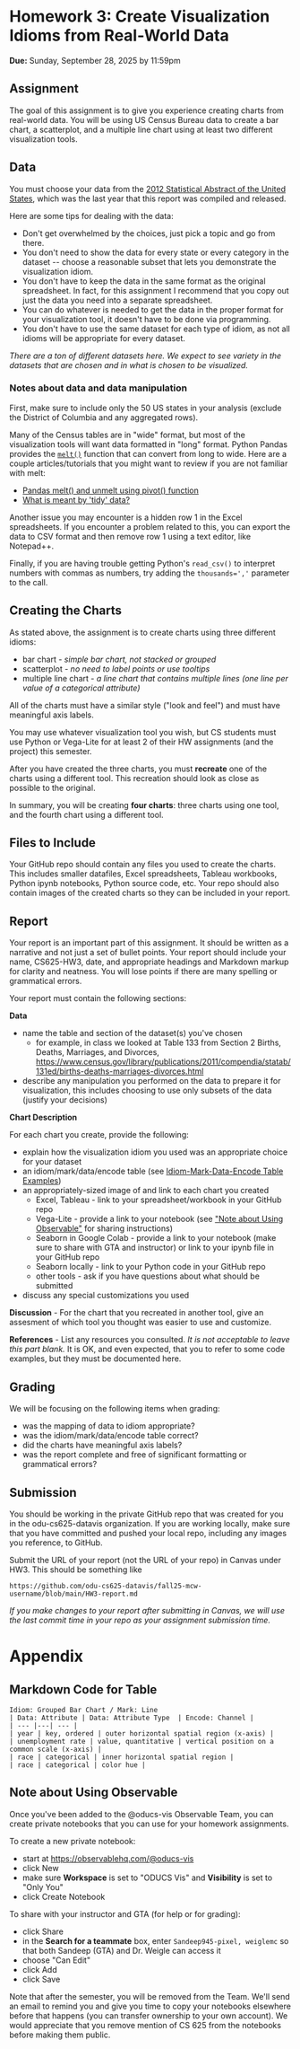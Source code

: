 # Homework 3: Create Visualization Idioms from Real-World Data
**Due:** Sunday, September 28, 2025 by 11:59pm  

## Assignment

The goal of this assignment is to give you experience creating charts from real-world data. You will be using US Census Bureau data to create a bar chart, a scatterplot, and a multiple line chart using at least two different visualization tools.

## Data

You must choose your data from the [2012 Statistical Abstract of the United States](https://www.census.gov/library/publications/2011/compendia/statab/131ed.html), which was the last year that this report was compiled and released.

Here are some tips for dealing with the data:

* Don't get overwhelmed by the choices, just pick a topic and go from there.
* You don't need to show the data for every state or every category in the dataset -- choose a reasonable subset that lets you demonstrate the visualization idiom.
* You don't have to keep the data in the same format as the original spreadsheet. In fact, for this assignment I recommend that you copy out just the data you need into a separate spreadsheet.
* You can do whatever is needed to get the data in the proper format for your visualization tool, it doesn't have to be done via programming.
* You don't have to use the same dataset for each type of idiom, as not all idioms will be appropriate for every dataset.

*There are a ton of different datasets here. We expect to see variety in the datasets that are chosen and in what is chosen to be visualized.*

### Notes about data and data manipulation

First, make sure to include only the 50 US states in your analysis (exclude the District of Columbia and any aggregated rows). 

Many of the Census tables are in "wide" format, but most of the visualization tools will want data formatted in "long" format. Python Pandas provides the [`melt()`](https://pandas.pydata.org/docs/reference/api/pandas.melt.html) function that can convert from long to wide.  Here are a couple articles/tutorials that you might want to review if you are not familiar with melt:
* [Pandas melt() and unmelt using pivot() function](https://www.digitalocean.com/community/tutorials/pandas-melt-unmelt-pivot-function)
* [What is meant by 'tidy' data?](https://anvil.works/blog/tidy-data)

Another issue you may encounter is a hidden row 1 in the Excel spreadsheets. If you encounter a problem related to this, you can export the data to CSV format and then remove row 1 using a text editor, like Notepad++.

Finally, if you are having trouble getting Python's `read_csv()` to interpret numbers with commas as numbers, try adding the `thousands=','` parameter to the call.

## Creating the Charts

As stated above, the assignment is to create charts using three different idioms:

* bar chart - *simple bar chart, not stacked or grouped*
* scatterplot - *no need to label points or use tooltips*
* multiple line chart - *a line chart that contains multiple lines (one line per value of a categorical attribute)*

All of the charts must have a similar style ("look and feel") and must have meaningful axis labels.

You may use whatever visualization tool you wish, but CS students must use Python or Vega-Lite for at least 2 of their HW assignments (and the project) this semester.

After you have created the three charts, you must **recreate** one of the charts using a different tool. This recreation should look as close as possible to the original.

In summary, you will be creating **four charts**: three charts using one tool, and the fourth chart using a different tool.

## Files to Include

Your GitHub repo should contain any files you used to create the charts. This includes smaller datafiles, Excel spreadsheets, Tableau workbooks, Python ipynb notebooks, Python source code, etc. Your repo should also contain images of the created charts so they can be included in your report.

## Report

Your report is an important part of this assignment. It should be written as a narrative and not just a set of bullet points.  Your report should include your name, CS625-HW3, date, and appropriate headings and Markdown markup for clarity and neatness. You will lose points if there are many spelling or grammatical errors. 

Your report must contain the following sections:

**Data**

* name the table and section of the dataset(s) you've chosen
   * for example, in class we looked at Table 133 from Section 2 Births, Deaths, Marriages, and Divorces, <https://www.census.gov/library/publications/2011/compendia/statab/131ed/births-deaths-marriages-divorces.html>
* describe any manipulation you performed on the data to prepare it for visualization, this includes choosing to use only subsets of the data (justify your decisions)

**Chart Description** 

For each chart you create, provide the following:

* explain how the visualization idiom you used was an appropriate choice for your dataset
* an idiom/mark/data/encode table (see [Idiom-Mark-Data-Encode Table Examples](idiom-mark-data-encode-Examples.md))
* an appropriately-sized image of and link to each chart you created
    * Excel, Tableau - link to your spreadsheet/workbook in your GitHub repo
    * Vega-Lite - provide a link to your notebook (see ["Note about Using Observable"](#note-about-using-observable) for sharing instructions)
    * Seaborn in Google Colab - provide a link to your notebook (make sure to share with GTA and instructor) or link to your ipynb file in your GitHub repo
    * Seaborn locally - link to your Python code in your GitHub repo
    * other tools - ask if you have questions about what should be submitted
* discuss any special customizations you used

**Discussion** - For the chart that you recreated in another tool, give an assesment of which tool you thought was easier to use and customize.

**References** - List any resources you consulted. *It is not acceptable to leave this part blank.* It is OK, and even expected, that you to refer to some code examples, but they must be documented here.

## Grading

We will be focusing on the following items when grading:

* was the mapping of data to idiom appropriate?
* was the idiom/mark/data/encode table correct?
* did the charts have meaningful axis labels?
* was the report complete and free of significant formatting or grammatical errors?

## Submission

You should be working in the private GitHub repo that was created for you in the odu-cs625-datavis organization. If you are working locally, make sure that you have committed and pushed your local repo, including any images you reference, to GitHub.

Submit the URL of your report (not the URL of your repo) in Canvas under HW3. This should be something like

`https://github.com/odu-cs625-datavis/fall25-mcw-username/blob/main/HW3-report.md` 

*If you make changes to your report after submitting in Canvas, we will use the last commit time in your repo as your assignment submission time.*

# Appendix

## Markdown Code for Table

```
Idiom: Grouped Bar Chart / Mark: Line
| Data: Attribute | Data: Attribute Type  | Encode: Channel | 
| --- |---| --- |
| year | key, ordered | outer horizontal spatial region (x-axis) |
| unemployment rate | value, quantitative | vertical position on a common scale (x-axis) |
| race | categorical | inner horizontal spatial region |
| race | categorical | color hue |
```

## Note about Using Observable

Once you've been added to the @oducs-vis Observable Team, you can create private notebooks that you can use for your homework assignments.

To create a new private notebook:

* start at https://observablehq.com/@oducs-vis
* click New
* make sure **Workspace** is set to "ODUCS Vis" and **Visibility** is set to "Only You"
* click Create Notebook

To share with your instructor and GTA (for help or for grading):

* click Share
* in the **Search for a teammate** box, enter `Sandeep945-pixel, weiglemc` so that both Sandeep (GTA) and Dr. Weigle can access it
* choose "Can Edit"
* click Add
* click Save

Note that after the semester, you will be removed from the Team. We'll send an email to remind you and give you time to copy your notebooks elsewhere before that happens (you can transfer ownership to your own account). We would appreciate that you remove mention of CS 625 from the notebooks before making them public.

